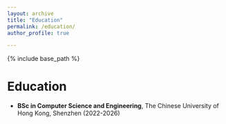 ```yaml
---
layout: archive
title: "Education"
permalink: /education/
author_profile: true

---
```


{% include base_path %}

Education
======
- **BSc in Computer Science and Engineering**, The Chinese University of Hong Kong, Shenzhen (2022-2026)
